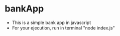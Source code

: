 # bankApp
- This is a simple bank app in javascript
- For your ejecution, run in terminal "node index.js"
